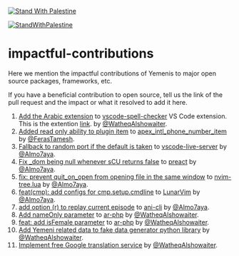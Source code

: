 [![Stand With Palestine](https://raw.githubusercontent.com/TheBSD/StandWithPalestine/main/banner-no-action.svg)](https://TheBSD.github.io/StandWithPalestine/)

[![StandWithPalestine](https://raw.githubusercontent.com/TheBSD/StandWithPalestine/main/badges/StandWithPalestine.svg)](https://github.com/TheBSD/StandWithPalestine/blob/main/docs/README.md)

# impactful-contributions
Here we mention the impactful contributions of Yemenis to major open source packages, frameworks, etc.

If you have a beneficial contribution to open source, tell us the link of the pull request and the impact or what it resolved to add it here.


1. [Add the Arabic extension](https://github.com/streetsidesoftware/vscode-cspell-dict-extensions/pull/336) to [vscode-spell-checker](https://github.com/streetsidesoftware/vscode-spell-checker) VS Code extension. This is the extention [link](https://marketplace.visualstudio.com/items?itemName=streetsidesoftware.code-spell-checker-arabic). by [@WatheqAlshowaiter](https://github.com/watheqAlshowaiter/).
2. [Added read only ability to plugin item](https://github.com/sdembele/apex_intl_phone_number_item/pull/8) to [apex_intl_phone_number_item
](https://github.com/sdembele/apex_intl_phone_number_item) by [@FerasTamesh](https://github.com/FerasTamesh).
3. [Fallback to random port if the default is taken](https://github.com/ritwickdey/vscode-live-server/pull/330) to [vscode-live-server](https://github.com/ritwickdey/vscode-live-server) by [@Almo7aya](https://github.com/Almo7aya).
4. [Fix _dom being null whenever sCU returns false](https://github.com/preactjs/preact/pull/1484) to [preact](https://github.com/preactjs/preact) by [@Almo7aya](https://github.com/Almo7aya).
5. [fix: prevent quit_on_open from opening file in the same window](https://github.com/nvim-tree/nvim-tree.lua/pull/1637) to [nvim-tree.lua](https://github.com/nvim-tree/nvim-tree.lua) by [@Almo7aya](https://github.com/Almo7aya).
6. [feat(cmp): add configs for cmp.setup.cmdline](https://github.com/LunarVim/LunarVim/pull/3180) to [LunarVim](https://github.com/LunarVim/LunarVim) by [@Almo7aya](https://github.com/Almo7aya).
7. [add option (r) to replay current episode](https://github.com/pystardust/ani-cli/pull/31) to [ani-cli](https://github.com/pystardust/ani-cli) by [@Almo7aya](https://github.com/Almo7aya).
8. [Add nameOnly parameter](https://github.com/khaled-alshamaa/ar-php/pull/66) to [ar-php](https://github.com/khaled-alshamaa/ar-php/) by [@WatheqAlshowaiter](https://github.com/watheqAlshowaiter/).
9. [feat: add isFemale parameter](https://github.com/khaled-alshamaa/ar-php/pull/75) to [ar-php](https://github.com/khaled-alshamaa/ar-php/) by [@WatheqAlshowaiter](https://github.com/watheqAlshowaiter/).
10. [Add Yemeni related data to fake data generator python library](https://github.com/linuxscout/arabic-mimesis/pull/14) by [@WatheqAlshowaiter](https://github.com/watheqAlshowaiter/).
11. [Implement free Google translation service](https://github.com/Bottelet/translation-checker/pull/12) by [@WatheqAlshowaiter](https://github.com/watheqAlshowaiter/).


